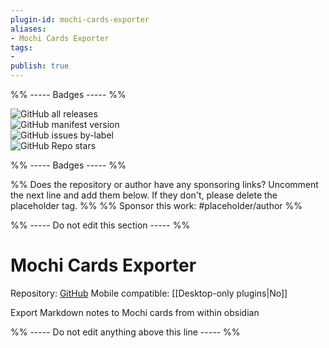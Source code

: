 ```yaml
---
plugin-id: mochi-cards-exporter
aliases:
- Mochi Cards Exporter
tags: 
- 
publish: true
---
```


%% ----- Badges ----- %%

![GitHub all releases](https://img.shields.io/github/downloads/kalbetredev/mochi-cards-exporter/total?color=573E7A&logo=github&style=for-the-badge)   
![GitHub manifest version](https://img.shields.io/github/manifest-json/v/kalbetredev/mochi-cards-exporter?color=573E7A&logo=github&style=for-the-badge)   
![GitHub issues by-label](https://img.shields.io/github/issues/kalbetredev/mochi-cards-exporter/help%20wanted?color=573E7A&logo=github&style=for-the-badge)   
![GitHub Repo stars](https://img.shields.io/github/stars/kalbetredev/mochi-cards-exporter?color=573E7A&logo=github&style=for-the-badge)

%% ----- Badges ----- %%

%% Does the repository or author have any sponsoring links? Uncomment the next line and add them below. If they don't, please delete the placeholder tag. %%
%% Sponsor this work: #placeholder/author %%

%% ----- Do not edit this section ----- %%

# Mochi Cards Exporter

Repository: [GitHub](https://github.com/kalbetredev/mochi-cards-exporter)
Mobile compatible: [[Desktop-only plugins|No]]

Export Markdown notes to Mochi cards from within obsidian

%% ----- Do not edit anything above this line ----- %% 
